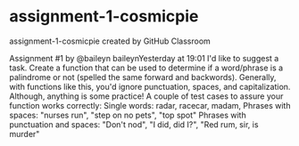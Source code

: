 # assignment-1-cosmicpie
assignment-1-cosmicpie created by GitHub Classroom

Assignment #1 by  @baileyn 
baileynYesterday at 19:01
I'd like to suggest a task. Create a function that can be used to determine if a word/phrase is a palindrome or not (spelled the same forward and backwords). Generally, with functions like this, you'd ignore punctuation, spaces, and capitalization. Although, anything is some practice! A couple of test cases to assure your function works correctly: Single words: radar, racecar, madam, Phrases with spaces: "nurses run", "step on no pets", "top spot" Phrases with punctuation and spaces: "Don't nod", "I did, did I?", "Red rum, sir, is murder"
